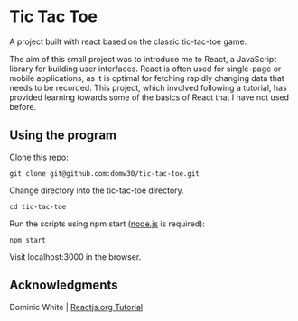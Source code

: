 # Tic Tac Toe

A project built with react based on the classic tic-tac-toe game.

The aim of this small project was to introduce me to React, a JavaScript library for building user interfaces. React is often used for single-page or mobile applications, as it is optimal for fetching rapidly changing data that needs to be recorded. This project, which involved following a tutorial, has provided learning towards some of the basics of React that I have not used before.

## Using the program
Clone this repo:
```
git clone git@github.com:domw30/tic-tac-toe.git
```
Change directory into the tic-tac-toe directory.
```
cd tic-tac-toe
```
Run the scripts using npm start ([node.js](https://nodejs.org/en/) is required):
```
npm start
```
Visit localhost:3000 in the browser.

## Acknowledgments
Dominic White | [Reactjs.org Tutorial](https://reactjs.org/tutorial/tutorial.html)
